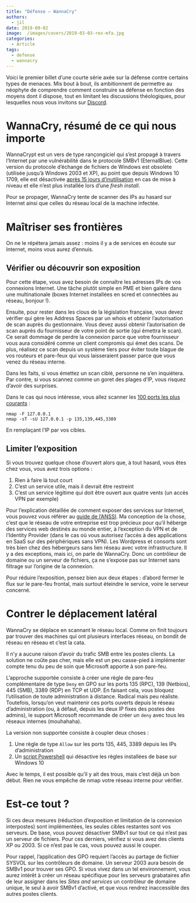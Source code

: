 ```yaml
---
title: "Défense — WannaCry"
authors:
  - jil
date: 2019-09-02
image:  /images/covers/2019-03-03-rex-mfa.jpg
categories:
  - Article
tags:
  - defense
  - wannacry
---
```


Voici le premier billet d’une courte série axée sur la défense contre certains types de menaces. Mis bout à bout, ils ambitionnent de permettre au néophyte de comprendre comment construire sa défense en fonction des moyens dont il dispose, tout en limitant les discussions théologiques, pour lesquelles nous vous invitons sur [Discord][discord].

# WannaCry, résumé de ce qui nous importe

WannaCrypt est un vers de type rançongiciel qui s’est propagé à travers l’Internet par une vulnérabilité dans le protocole SMBv1 (EternalBlue). Cette version du protocole d’échange de fichiers de Windows est obsolète (utilisée jusqu’à Windows 2003 et XP), au point que depuis Windows 10 1709, elle est désactivée [après 15 jours d’inutilisation][smbv1-disable] en cas de mise à niveau et elle n’est plus installée lors d’une *fresh install*.

Pour se propager, WannaCry tente de scanner des IPs au hasard sur Internet ainsi que celles du réseau local de la machine infectée.

# Maîtriser ses frontières

On ne le répétera jamais assez : moins il y a de services en écoute sur Internet, moins vous aurez d’ennuis. 

## Vérifier ou découvrir son exposition

Pour cette étape, vous avez besoin de connaître les adresses IPs de vos connexions Internet. Une tâche plutôt simple en PME et bien galère dans une multinationale (boxes Internet installées en scred et connectées au réseau, bonjour !). 

Ensuite, pour rester dans les clous de la législation française, vous devez vérifier qui gère les Address Spaces par un whois et obtenir l’autorisation de scan auprès du gestionnaire. Vous devez aussi obtenir l’autorisation de scan auprès du fournisseur de votre point de sortie (qui émettra le scan). Ce serait dommage de perdre la connexion parce que votre fournisseur vous aura considéré comme un client compromis qui émet des scans. De plus, réalisez ce scan depuis un système tiers pour éviter toute blague de vos routeurs et pare-feux qui vous laisseraient passer parce que vous venez du réseau interne.

Dans les faits, si vous émettez un scan ciblé, personne ne s’en inquiétera. Par contre, si vous scannez comme un goret des plages d’IP, vous risquez d’avoir des surprises.

Dans le cas qui nous intéresse, vous allez scanner les [100 ports les plus courants][nmap-top100] :

	nmap -F 127.0.0.1
	nmap -sT -sU 127.0.0.1 -p 135,139,445,3389

En remplaçant l’IP par vos cibles. 

## Limiter l’exposition

Si vous trouvez quelque chose d’ouvert alors que, à tout hasard, vous êtes chez vous, vous avez trois options :

1. Rien à faire là tout court
2. C’est un service utile, mais il devrait être restreint
3. C’est un service légitime qui doit être ouvert aux quatre vents (un accès VPN par exemple)

Pour l’explication détaillée de comment exposer des services sur Internet, vous pouvez vous référer au [guide de l’ANSSI][anssi-dmz]. Ma conception de la chose, c’est que le réseau de votre entreprise est trop précieux pour qu’il héberge des services web destinés au monde entier, à l’exception du VPN et de l’Identity Provider (dans le cas où vous autorisez l’accès à des applications en SaaS sur des périphériques sans VPN). Les Wordpress et consorts sont très bien chez des hébergeurs sans lien réseau avec votre infrastructure. Il y a des exceptions, mais ici, on parle de WannaCry. Donc un contrôleur de domaine ou un serveur de fichiers, ça ne s’expose pas sur Internet sans filtrage sur l’origine de la connexion.

Pour réduire l’exposition, pensez bien aux deux étapes : d’abord fermer le flux sur le pare-feu frontal, mais surtout éteindre le service, voire le serveur concerné.

# Contrer le déplacement latéral

WannaCry se déplace en scannant le réseau local. Comme on finit toujours par trouver des machines qui ont plusieurs interfaces réseau, on bondit de réseau en réseau et c’est la cata.

Il n’y a aucune raison d’avoir du trafic SMB entre les postes clients. La solution ne coûte pas cher, mais elle est un peu casse-pied à implémenter compte tenu du peu de soin que Microsoft apporte à son pare-feu.

L’approche supportée consiste à créer une règle de pare-feu complémentaire de type `Deny` en GPO sur les ports 135 (RPC), 139 (Netbios), 445 (SMB), 3389 (RDP) en TCP et UDP. En faisant cela, vous bloquez l’utilisation de toute administration à distance. Radical mais peu réaliste. Toutefois, lorsqu’on veut maintenir ces ports ouverts depuis le réseau d’administration (ou, à défaut, depuis les deux IP fixes des postes des admins), le support Microsoft recommande de créer un `deny` avec tous les réseaux internes (mouhahaha).

La version non supportée consiste à coupler deux choses : 

1. Une règle de type `Allow` sur les ports 135, 445, 3389 depuis les IPs d’administration
2. Un [script Powershell][fix-fw] qui désactive les règles installées de base sur Windows 10

Avec le temps, il est possible qu’il y ait des trous, mais c’est déjà un bon début. Rien ne vous empêche de nmap votre réseau interne pour vérifier.

# Est-ce tout ?

Si ces deux mesures (réduction d’exposition et limitation de la connexion interpostes) sont implémentées, les seules cibles restantes sont vos serveurs. De base, vous pouvez désactiver SMBv1 sur tout ce qui n’est pas un serveur de fichiers. Pour ces derniers, vérifiez si vous avez des clients XP ou 2003. Si ce n’est pas le cas, vous pouvez aussi le couper.

Pour rappel, l’application des GPO requiert l’accès au partage de fichier SYSVOL sur les contrôleurs de domaine. Un serveur 2003 aura besoin de SMBv1 pour trouver ses GPO. Si vous vivez dans un tel environnement, vous aurez intérêt à créer un réseau spécifique pour les serveurs grabataires afin de leur assigner dans les *Sites and services* un contrôleur de domaine unique, le seul à avoir SMBv1 d’activé, et que vous rendrez inaccessible des autres postes clients.


[anssi-dmz]: https://www.ssi.gouv.fr/administration/guide/definition-dune-architecture-de-passerelle-dinterconnexion-securisee/
[discord]: http://discord.comptoirsecu.fr
[fix-fw]: https://gist.github.com/Jil/c2b6f957e01dcbe3f1f1f0e99cf8a1cc
[nmap-top100]: https://nmap.org/book/nmap-services.html
[smbv1-disable]: https://support.microsoft.com/en-us/help/4034314/smbv1-is-not-installed-by-default-in-windows

